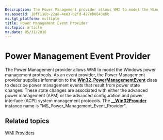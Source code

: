 ```yaml
---
Description: The Power Management provider allows WMI to model the Windows power management protocols.
ms.assetid: 18ff116b-22a8-4ee3-b2fd-427eb8643e6b
ms.tgt_platform: multiple
title: Power Management Event Provider
ms.topic: article
ms.date: 05/31/2018
---
```


# Power Management Event Provider

The Power Management provider allows WMI to model the Windows power management protocols. As an event provider, the Power Management provider supplies information to the [**Win32\_PowerManagementEvent**](win32-powermanagementevent.md) class to describe power management events that result from power state changes. These state changes are associated with either the advanced power management (APM) or the advanced configuration and power interface (ACPI) system management protocols. The [**\_\_Win32Provider**](/windows/desktop/WmiSdk/--win32provider) instance name is "MS\_Power\_Management\_Event\_Provider".

## Related topics

<dl> <dt>

[WMI Providers](/windows/desktop/WmiSdk/wmi-providers)
</dt> </dl>

 

 
